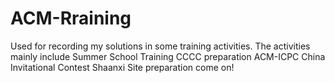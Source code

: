 # ACM-Rraining
Used for recording my solutions in some training activities. The activities mainly include
Summer School Training
CCCC preparation
ACM-ICPC China Invitational Contest Shaanxi Site preparation
come on!
